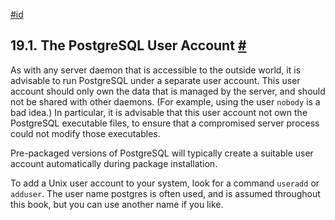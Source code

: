[#id](#POSTGRES-USER)

## 19.1. The PostgreSQL User Account [#](#POSTGRES-USER)



As with any server daemon that is accessible to the outside world, it is advisable to run PostgreSQL under a separate user account. This user account should only own the data that is managed by the server, and should not be shared with other daemons. (For example, using the user `nobody` is a bad idea.) In particular, it is advisable that this user account not own the PostgreSQL executable files, to ensure that a compromised server process could not modify those executables.

Pre-packaged versions of PostgreSQL will typically create a suitable user account automatically during package installation.

To add a Unix user account to your system, look for a command `useradd` or `adduser`. The user name postgres is often used, and is assumed throughout this book, but you can use another name if you like.
